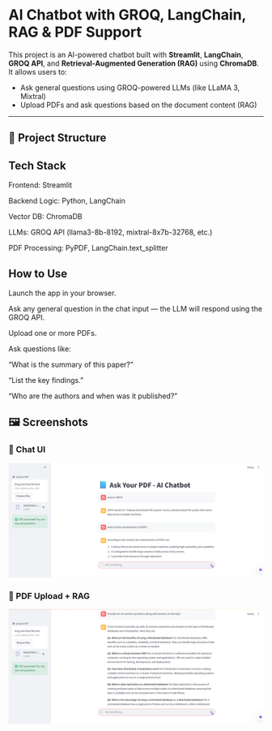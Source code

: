 # AI Chatbot with GROQ, LangChain, RAG & PDF Support

This project is an AI-powered chatbot built with **Streamlit**, **LangChain**, **GROQ API**, and **Retrieval-Augmented Generation (RAG)** using **ChromaDB**.  
It allows users to:
- Ask general questions using GROQ-powered LLMs (like LLaMA 3, Mixtral)
- Upload PDFs and ask questions based on the document content (RAG)

---

## 📁 Project Structure



## Tech Stack
Frontend: Streamlit

Backend Logic: Python, LangChain

Vector DB: ChromaDB

LLMs: GROQ API (llama3-8b-8192, mixtral-8x7b-32768, etc.)

PDF Processing: PyPDF, LangChain.text_splitter

## How to Use
Launch the app in your browser.

Ask any general question in the chat input — the LLM will respond using the GROQ API.

Upload one or more PDFs.

Ask questions like:

“What is the summary of this paper?”

“List the key findings.”

“Who are the authors and when was it published?”

## 🖼️ Screenshots

### 💬 Chat UI
![Chat UI](images/CHATBOT.png)

### 📄 PDF Upload + RAG
![PDF QA](images/chatbot-2.png)

